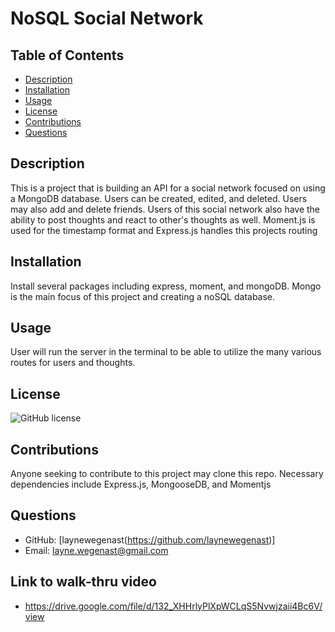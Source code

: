 # NoSQL Social Network

 ## Table of Contents
 - [Description](#description)
 - [Installation](#installation)
 - [Usage](#usage)
 - [License](#license)
 - [Contributions](#contributions)
 - [Questions](#questions)

 ## Description
 This is a project that is building an API for a social network focused on using a MongoDB database. Users can be created, edited, and deleted. Users may also add and delete friends. Users of this social network also have the ability to post thoughts and react to other's thoughts as well. Moment.js is used for the timestamp format and Express.js handles this projects routing
 ## Installation
 Install several packages including express, moment, and mongoDB. Mongo is the main focus of this project and creating a noSQL database. 
 ## Usage
 User will run the server in the terminal to be able to utilize the many various routes for users and thoughts. 
 ## License
 ![GitHub license](https://img.shields.io/badge/license-MIT-blue.svg)
 ## Contributions
 Anyone seeking to contribute to this project may clone this repo. Necessary dependencies include Express.js, MongooseDB, and Momentjs
 
 ## Questions
  - GitHub: [laynewegenast(https://github.com/laynewegenast)]
  - Email: [layne.wegenast@gmail.com](mailto:layne.wegenast@gmail.com)

## Link to walk-thru video
- https://drive.google.com/file/d/132_XHHrlyPlXpWCLqS5Nvwjzaii4Bc6V/view 